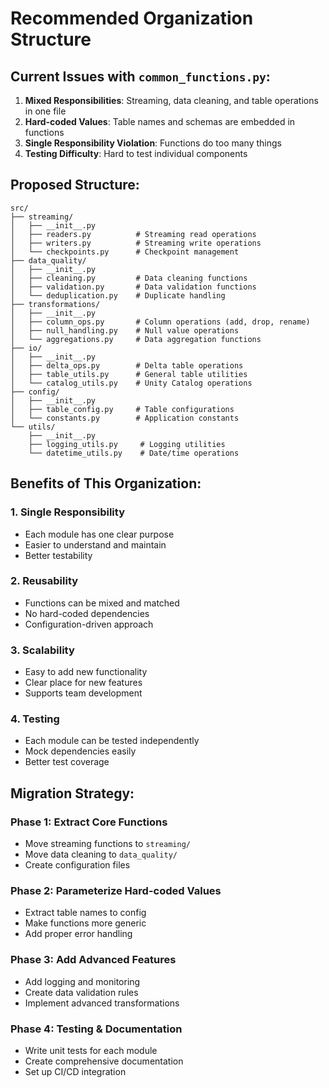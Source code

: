 # Recommended Organization Structure

## Current Issues with `common_functions.py`:
1. **Mixed Responsibilities**: Streaming, data cleaning, and table operations in one file
2. **Hard-coded Values**: Table names and schemas are embedded in functions
3. **Single Responsibility Violation**: Functions do too many things
4. **Testing Difficulty**: Hard to test individual components

## Proposed Structure:

```
src/
├── streaming/
│   ├── __init__.py
│   ├── readers.py          # Streaming read operations
│   ├── writers.py          # Streaming write operations
│   └── checkpoints.py      # Checkpoint management
├── data_quality/
│   ├── __init__.py
│   ├── cleaning.py         # Data cleaning functions
│   ├── validation.py       # Data validation functions
│   └── deduplication.py    # Duplicate handling
├── transformations/
│   ├── __init__.py
│   ├── column_ops.py       # Column operations (add, drop, rename)
│   ├── null_handling.py    # Null value operations
│   └── aggregations.py     # Data aggregation functions
├── io/
│   ├── __init__.py
│   ├── delta_ops.py        # Delta table operations
│   ├── table_utils.py      # General table utilities
│   └── catalog_utils.py    # Unity Catalog operations
├── config/
│   ├── __init__.py
│   ├── table_config.py     # Table configurations
│   └── constants.py        # Application constants
└── utils/
    ├── __init__.py
    ├── logging_utils.py     # Logging utilities
    └── datetime_utils.py    # Date/time operations
```

## Benefits of This Organization:

### 1. **Single Responsibility**
- Each module has one clear purpose
- Easier to understand and maintain
- Better testability

### 2. **Reusability**
- Functions can be mixed and matched
- No hard-coded dependencies
- Configuration-driven approach

### 3. **Scalability**
- Easy to add new functionality
- Clear place for new features
- Supports team development

### 4. **Testing**
- Each module can be tested independently
- Mock dependencies easily
- Better test coverage

## Migration Strategy:

### Phase 1: Extract Core Functions
- Move streaming functions to `streaming/`
- Move data cleaning to `data_quality/`
- Create configuration files

### Phase 2: Parameterize Hard-coded Values
- Extract table names to config
- Make functions more generic
- Add proper error handling

### Phase 3: Add Advanced Features
- Add logging and monitoring
- Create data validation rules
- Implement advanced transformations

### Phase 4: Testing & Documentation
- Write unit tests for each module
- Create comprehensive documentation
- Set up CI/CD integration